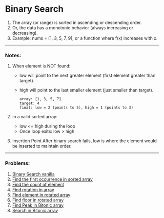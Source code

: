 # Binary Search

1. The array (or range) is sorted in ascending or descending order.
2. Or, the data has a monotonic behavior (always increasing or decreasing).
3. Example: nums = [1, 3, 5, 7, 9], or a function where f(x) increases with x.

--- 

### Notes:

1. When element is NOT found:
   - low will point to the next greater element (first element greater than target). 
   - high will point to the last smaller element (just smaller than target).

        ```text
        array: [1, 3, 5, 7]
        target: 4
        final: low = 2 (points to 5), high = 1 (points to 3)
        
        ```

2. In a valid sorted array:
   - low <= high during the loop 
   - Once loop exits: low > high

3. Insertion Point
     After binary search fails, low is where the element would be inserted to maintain order.

----

### Problems:

1. [Binary Search vanilla](BinarySearch.kt)
2. [Find the first occurrence in sorted array](FirstOccurrenceInSortedArray.kt)
3. [Find the count of element](CountOfElementInSortedArray.kt)
4. [Find rotation in array](FindRotationInSortedArray.kt)
5. [Find element in rotated array](FindElementInRotatedArray.kt)
6. [Find floor in rotated array](FindFloorArray.kt)
6. [Find Peak in Bitonic array](PeakInBitonicArray.kt)
7. [Search in Bitonic array](SearchInBitonicArray.kt)